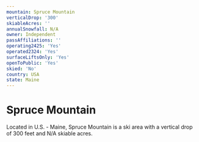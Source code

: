 ```yaml
---
mountain: Spruce Mountain
verticalDrop: '300'
skiableAcres: ''
annualSnowfall: N/A
owner: Independent
passAffiliations: ''
operating2425: 'Yes'
operated2324: 'Yes'
surfaceLiftsOnly: 'Yes'
openToPublic: 'Yes'
skied: 'No'
country: USA
state: Maine
---
```


# Spruce Mountain

Located in U.S. - Maine, Spruce Mountain is a ski area with a vertical drop of 300 feet and N/A skiable acres.
